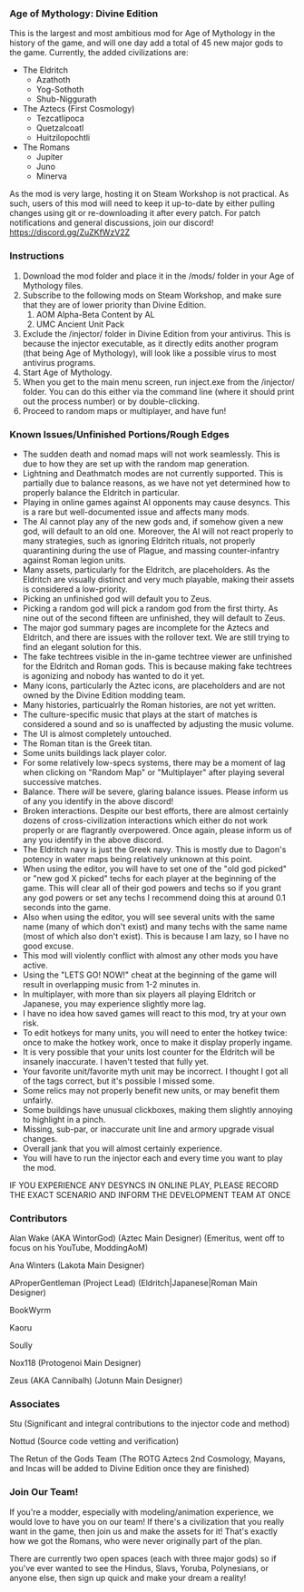 ### Age of Mythology: Divine Edition

This is the largest and most ambitious mod for Age of Mythology in the history of the game, and will one day add a total of 45 new major gods to the game. Currently, the added civilizations are:

- The Eldritch
  - Azathoth
  - Yog-Sothoth
  - Shub-Niggurath
- The Aztecs (First Cosmology)
  - Tezcatlipoca
  - Quetzalcoatl
  - Huitzilopochtli
- The Romans 
  - Jupiter
  - Juno
  - Minerva
  

As the mod is very large, hosting it on Steam Workshop is not practical. As such, users of this mod will need to keep it up-to-date by either pulling changes using git or re-downloading it after every patch. For patch notifications and general discussions, join our discord! https://discord.gg/ZuZKfWzV2Z

### Instructions

1. Download the mod folder and place it in the /mods/ folder in your Age of Mythology files. 
2. Subscribe to the following mods on Steam Workshop, and make sure that they are of lower priority than Divine Edition.
    1. AOM Alpha-Beta Content by AL
    2. UMC Ancient Unit Pack
3. Exclude the /injector/ folder in Divine Edition from your antivirus. This is because the injector executable, as it directly edits another program (that being Age of Mythology), will look like a possible virus to most antivirus programs. 
4. Start Age of Mythology.
5. When you get to the main menu screen, run inject.exe from the /injector/ folder. You can do this either via the command line (where it should print out the process number) or by double-clicking. 
6. Proceed to random maps or multiplayer, and have fun! 

### Known Issues/Unfinished Portions/Rough Edges

- The sudden death and nomad maps will not work seamlessly. This is due to how they are set up with the random map generation.
- Lightning and Deathmatch modes are not currently supported. This is partially due to balance reasons, as we have not yet determined how to properly balance the Eldritch in particular. 
- Playing in online games against AI opponents may cause desyncs. This is a rare but well-documented issue and affects many mods. 
- The AI cannot play any of the new gods and, if somehow given a new god, will default to an old one. Moreover, the AI will not react properly to many strategies, such as ignoring Eldritch rituals, not properly quarantining during the use of Plague, and massing counter-infantry against Roman legion units. 
- Many assets, particularly for the Eldritch, are placeholders. As the Eldritch are visually distinct and very much playable, making their assets is considered a low-priority. 
- Picking an unfinished god will default you to Zeus.
- Picking a random god will pick a random god from the first thirty. As nine out of the second fifteen are unfinished, they will default to Zeus. 
- The major god summary pages are incomplete for the Aztecs and Eldritch, and there are issues with the rollover text. We are still trying to find an elegant solution for this.
- The fake techtrees visible in the in-game techtree viewer are unfinished for the Eldritch and Roman gods. This is because making fake techtrees is agonizing and nobody has wanted to do it yet. 
- Many icons, particularly the Aztec icons, are placeholders and are not owned by the Divine Edition modding team.
- Many histories, particualrly the Roman histories, are not yet written.
- The culture-specific music that plays at the start of matches is considered a sound and so is unaffected by adjusting the music volume.
- The UI is almost completely untouched.
- The Roman titan is the Greek titan.
- Some units buildings lack player color.
- For some relatively low-specs systems, there may be a moment of lag when clicking on "Random Map" or "Multiplayer" after playing several successive matches.
- Balance. There _will_ be severe, glaring balance issues. Please inform us of any you identify in the above discord! 
- Broken interactions. Despite our best efforts, there are almost certainly dozens of cross-civilization interactions which either do not work properly or are flagrantly overpowered. Once again, please inform us of any you identify in the above discord.
- The Eldritch navy is just the Greek navy. This is mostly due to Dagon's potency in water maps being relatively unknown at this point.
- When using the editor, you will have to set one of the "old god picked" or "new god X picked" techs for each player at the beginning of the game. This will clear all of their god powers and techs so if you grant any god powers or set any techs I recommend doing this at around 0.1 seconds into the game.
- Also when using the editor, you will see several units with the same name (many of which don't exist) and many techs with the same name (most of which also don't exist). This is because I am lazy, so I have no good excuse.
- This mod will violently conflict with almost any other mods you have active. 
- Using the "LETS GO!  NOW!" cheat at the beginning of the game will result in overlapping music from 1-2 minutes in.
- In multiplayer, with more than six players all playing Eldritch or Japanese, you may experience slightly more lag.
- I have no idea how saved games will react to this mod, try at your own risk.
- To edit hotkeys for many units, you will need to enter the hotkey twice: once to make the hotkey work, once to make it display properly ingame. 
- It is very possible that your units lost counter for the Eldritch will be insanely inaccurate. I haven't tested that fully yet.
- Your favorite unit/favorite myth unit may be incorrect. I thought I got all of the tags correct, but it's possible I missed some.
- Some relics may not properly benefit new units, or may benefit them unfairly. 
- Some buildings have unusual clickboxes, making them slightly annoying to highlight in a pinch.
- Missing, sub-par, or inaccurate unit line and armory upgrade visual changes.
- Overall jank that you will almost certainly experience.
- You will have to run the injector each and every time you want to play the mod. 

IF YOU EXPERIENCE ANY DESYNCS IN ONLINE PLAY, PLEASE RECORD THE EXACT SCENARIO AND INFORM THE DEVELOPMENT TEAM AT ONCE

### Contributors
Alan Wake (AKA WintorGod) (Aztec Main Designer) (Emeritus, went off to focus on his YouTube, ModdingAoM) 

Ana Winters (Lakota Main Designer) 

AProperGentleman (Project Lead) (Eldritch|Japanese|Roman Main Designer) 

BookWyrm 

Kaoru

Soully

Nox118 (Protogenoi Main Designer)

Zeus (AKA Cannibalh) (Jotunn Main Designer) 

### Associates
Stu (Significant and integral contributions to the injector code and method)

Nottud (Source code vetting and verification)

The Retun of the Gods Team (The ROTG Aztecs 2nd Cosmology, Mayans, and Incas will be added to Divine Edition once they are finished)

### Join Our Team!
If you're a modder, especially with modeling/animation experience, we would love to have you on our team! If there's a civilization that you really want in the game, then join us and make the assets for it! That's exactly how we got the Romans, who were never originally part of the plan. 

There are currently two open spaces (each with three major gods) so if you've ever wanted to see the Hindus, Slavs, Yoruba, Polynesians, or anyone else, then sign up quick and make your dream a reality! 



<!--
**AoM-Divine-Edition/AoM-Divine-Edition** is a ✨ _special_ ✨ repository because its `README.md` (this file) appears on your GitHub profile.

Here are some ideas to get you started:

- 🔭 I’m currently working on ...
- 🌱 I’m currently learning ...
- 👯 I’m looking to collaborate on ...
- 🤔 I’m looking for help with ...
- 💬 Ask me about ...
- 📫 How to reach me: ...
- 😄 Pronouns: ...
- ⚡ Fun fact: ...
-->

